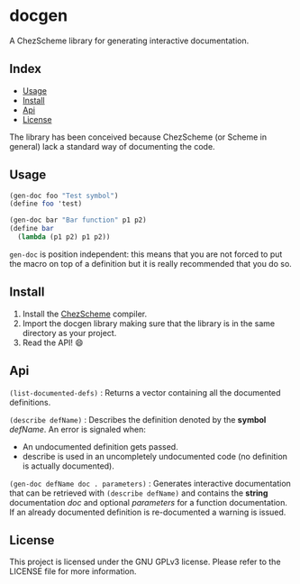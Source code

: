 # docgen
A ChezScheme library for generating interactive documentation.

## Index

* [Usage](#usage)  
* [Install](#install)  
* [Api](#api)  
* [License](#license)

The library has been conceived because ChezScheme (or Scheme in general) lack
a standard way of documenting the code.

## Usage

```scheme
(gen-doc foo "Test symbol")
(define foo 'test)

(gen-doc bar "Bar function" p1 p2)
(define bar
  (lambda (p1 p2) p1 p2))
```

`gen-doc` is position independent: this means that you are not forced to
put the macro on top of a definition but it is really recommended that you
do so.

## Install

1. Install the [ChezScheme](https://cisco.github.io/ChezScheme) compiler.
2. Import the docgen library making sure that the library is in the same
   directory as your project.
3. Read the API! :smile:

## Api

`(list-documented-defs)`
: Returns a vector containing all the documented definitions.

`(describe defName)`
: Describes the definition denoted by the **symbol** *defName*.
  An error is signaled when:
  * An undocumented definition gets passed.
  * describe is used in an uncompletely undocumented code (no definition
    is actually documented).

`(gen-doc defName doc . parameters)`
: Generates interactive documentation that can be retrieved with
  `(describe defName)` and contains the **string** documentation *doc* and
  optional *parameters* for a function documentation.
  If an already documented definition is re-documented a warning is issued.

## License

This project is licensed under the GNU GPLv3 license.
Please refer to the LICENSE file for more information.
